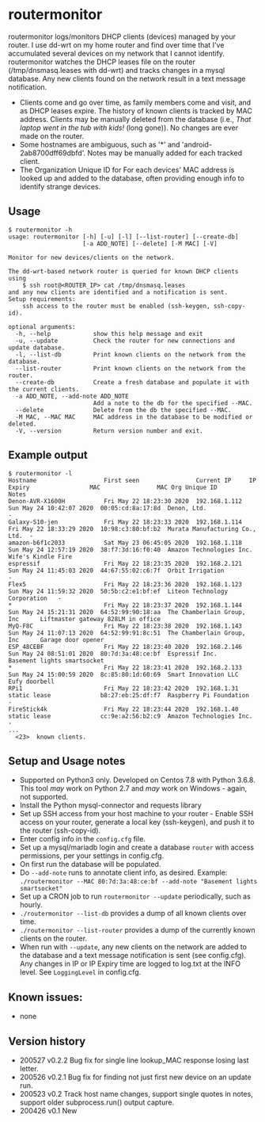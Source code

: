 # routermonitor

routermonitor logs/monitors DHCP clients (devices) managed by your router.  I use dd-wrt on my home router and 
find over time that I've accumulated several devices on my network that I cannot identify. routermonitor
watches the DHCP leases file on the router (/tmp/dnsmasq.leases with dd-wrt) and tracks changes in a mysql
database.  Any new clients found on the network result in a text message notification.  

- Clients come and go over time, as family members come and visit, and as DHCP leases expire.  The history of 
known clients is tracked by MAC address.  Clients may be manually deleted from the database (i.e., *That laptop went in the tub with kids!* (long gone)).  No changes are ever made on the router.
- Some hostnames are ambiguous, such as '*' and 'android-2ab8700dff69dbfd'.  Notes may be manually added 
for each tracked client. 
- The Organization Unique ID for For each devices' MAC address is looked up and added to the database, often providing enough info to identify strange devices.

## Usage
```
$ routermonitor -h
usage: routermonitor [-h] [-u] [-l] [--list-router] [--create-db]
                     [-a ADD_NOTE] [--delete] [-M MAC] [-V]

Monitor for new devices/clients on the network.

The dd-wrt-based network router is queried for known DHCP clients using 
    $ ssh root@<ROUTER_IP> cat /tmp/dnsmasq.leases
and any new clients are identified and a notification is sent.  
Setup requirements:
    ssh access to the router must be enabled (ssh-keygen, ssh-copy-id).

optional arguments:
  -h, --help            show this help message and exit
  -u, --update          Check the router for new connections and update database.
  -l, --list-db         Print known clients on the network from the database.
  --list-router         Print known clients on the network from the router.
  --create-db           Create a fresh database and populate it with the current clients.
  -a ADD_NOTE, --add-note ADD_NOTE
                        Add a note to the db for the specified --MAC.
  --delete              Delete from the db the specified --MAC.
  -M MAC, --MAC MAC     MAC address in the database to be modified or deleted.
  -V, --version         Return version number and exit.
```

## Example output
```
$ routermonitor -l
Hostname                   First seen                Current IP     IP Expiry                 MAC                MAC Org Unique ID               Notes
Denon-AVR-X1600H           Fri May 22 18:23:30 2020  192.168.1.112  Sun May 24 10:42:07 2020  00:05:cd:8a:17:8d  Denon, Ltd.                     -
Galaxy-S10-jen             Fri May 22 18:23:33 2020  192.168.1.114  Fri May 22 18:33:29 2020  10:98:c3:80:bf:b2  Murata Manufacturing Co., Ltd.  -
amazon-b6f1c2033           Sat May 23 06:45:05 2020  192.168.1.118  Sun May 24 12:57:19 2020  38:f7:3d:16:f0:40  Amazon Technologies Inc.        Wife's Kindle Fire
espressif                  Fri May 22 18:23:35 2020  192.168.2.121  Sun May 24 11:45:03 2020  44:67:55:02:c6:7f  Orbit Irrigation                -
Flex5                      Fri May 22 18:23:36 2020  192.168.1.123  Sun May 24 11:59:32 2020  50:5b:c2:e1:bf:ef  Liteon Technology Corporation   -
*                          Fri May 22 18:23:37 2020  192.168.1.144  Sun May 24 15:21:31 2020  64:52:99:90:18:aa  The Chamberlain Group, Inc      Liftmaster gateway 828LM in office
MyQ-F8C                    Fri May 22 18:23:38 2020  192.168.1.143  Sun May 24 11:07:13 2020  64:52:99:91:8c:51  The Chamberlain Group, Inc      Garage door opener
ESP_48CEBF                 Fri May 22 18:23:40 2020  192.168.2.146  Sun May 24 08:51:01 2020  80:7d:3a:48:ce:bf  Espressif Inc.                  Basement lights smartsocket
*                          Fri May 22 18:23:41 2020  192.168.2.133  Sun May 24 15:00:59 2020  8c:85:80:1d:60:69  Smart Innovation LLC            Eufy doorbell
RPi1                       Fri May 22 18:23:42 2020  192.168.1.31   static lease              b8:27:eb:25:df:f7  Raspberry Pi Foundation         -
FireStick4k                Fri May 22 18:23:44 2020  192.168.1.40   static lease              cc:9e:a2:56:b2:c9  Amazon Technologies Inc.        -
...
  <23>  known clients.
```
## Setup and Usage notes
- Supported on Python3 only.  Developed on Centos 7.8 with Python 3.6.8.  This tool _may_ work on Python 2.7 and _may_ work on Windows - again, not supported.
- Install the Python mysql-connector and requests library
- Set up SSH access from your host machine to your router - Enable SSH access on your router, generate a local key (ssh-keygen), and push it to the router (ssh-copy-id).
- Enter config info in the `config.cfg` file.
- Set up a mysql/mariadb login and create a database `router` with access permissions, per your settings in config.cfg.
- On first run the database will be populated.
- Do `--add-note` runs to annotate client info, as desired.  Example: `./routermonitor --MAC 80:7d:3a:48:ce:bf --add-note "Basement lights smartsocket"`
- Set up a CRON job to run `routermonitor --update` periodically, such as hourly.
- `./routermonitor --list-db` provides a dump of all known clients over time.
- `./routermonitor --list-router` provides a dump of the currently known clients on the router.
- When run with `--update`, any new clients on the network are added to the database and a text message notification is sent (see config.cfg).  Any changes in IP or IP Expiry time are logged to log.txt at the INFO level.  See `LoggingLevel` in config.cfg.


## Known issues:
- none

## Version history

- 200527 v0.2.2 Bug fix for single line lookup_MAC response losing last letter.
- 200526 v0.2.1 Bug fix for finding not just first new device on an update run.
- 200523 v0.2  Track host name changes, support single quotes in notes, support older subprocess.run() output capture.
- 200426 v0.1  New